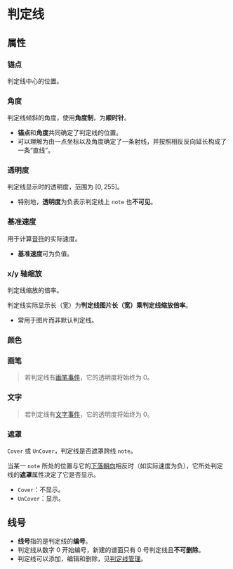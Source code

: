 # 判定线

## 属性

<!--TODO: 此处应有图片-->

### 锚点

<!--TODO: 此处应有图片-->

判定线中心的位置。

### 角度

<!--TODO: 此处应有图片-->

判定线倾斜的角度，使用**角度制**，为**顺时针**。

<!--TODO: 此处应有图片-->

- **锚点**和**角度**共同确定了判定线的位置。
- 可以理解为由一点坐标以及角度确定了一条射线，并按照相反反向延长构成了一条“直线”。

### 透明度

<!--TODO: 此处应有图片-->

判定线显示时的透明度，范围为 $[0,255]$。

- 特别地，**透明度**为负表示判定线上 `note` 也**不可见**。

### 基准速度

<!--TODO: 此处应有图片-->

用于计算[音符](note.md)的实际速度。

- **基准速度**可为负值。

### x/y 轴缩放

<!--TODO: 此处应有图片-->

判定线缩放的倍率。

判定线实际显示长（宽）为**判定线图片长（宽）**乘**判定线缩放倍率**。

- 常用于图片而非默认判定线。

### 颜色

<!--TODO: 此处应有图片-->
<!--TODO: 待补充 P39-->

### 画笔

<!--TODO: 此处应有图片-->
<!--TODO: 待补充 P39-->

> 若判定线有[画笔事件](basic/special-event.md#画笔事件)，它的透明度将始终为 $0$。

### 文字

<!--TODO: 此处应有图片-->
<!--TODO: 待补充 P39-->

> 若判定线有[文字事件](basic/special-event.md#文字事件)，它的透明度将始终为 $0$。

### 遮罩

<!--TODO: 此处应有图片-->
<!--TODO: 待完善 举例来说，一个 Tap 所在的线在 Tap 判定时间前拉出一个长度为 1 拍的尾部为负数的 Speed 事件，那么如果线遮罩为 Cover，该 Tap会在判定前 1 拍内的某个时刻接触到判定线并隐藏，在之后一直不可视直至被击打出现打击音效及特效；若遮罩为 UnCover，则该 Tap 会一直保持可视，来到线的下方并返回到线上被击打-->

`Cover` 或 `UnCover`，判定线是否遮罩跨线 `note`。

当某一 `note` 所处的位置与它的[下落朝向](basic/note.md#下落朝向)相反时（如实际速度为负），它所处判定线的**遮罩**属性决定了它是否显示。

- `Cover`：不显示。
- `UnCover`：显示。

## 线号

<!--TODO: 此处应有图片-->

- **线号**指的是判定线的**编号**。
- 判定线从数字 $0$ 开始编号，新建的谱面只有 $0$ 号判定线且**不可删除**。
- 判定线可以添加，编辑和删除，见[判定线管理](manual/edit/manage-line.md)。
